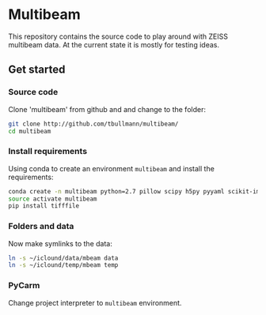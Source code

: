 # Multibeam

This repository contains the source code to play around with ZEISS multibeam data.
At the current state it is mostly for testing ideas.

## Get started

### Source code

Clone 'multibeam' from github and and change to the folder:

```bash
git clone http://github.com/tbullmann/multibeam/
cd multibeam
```
### Install requirements

Using conda to create an environment ```multibeam``` and install the requirements:
```bash
conda create -n multibeam python=2.7 pillow scipy h5py pyyaml scikit-image pandas pyramid
source activate multibeam
pip install tifffile
```

### Folders and data

Now make symlinks to the data:
``` bash
ln -s ~/iclound/data/mbeam data
ln -s ~/iclound/temp/mbeam temp
```

### PyCarm

Change project interpreter to ```multibeam``` environment.

